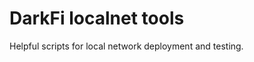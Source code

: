 DarkFi localnet tools
=====================

Helpful scripts for local network deployment and testing.

